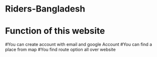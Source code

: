 # Riders-Bangladesh

# Function of this website

#You can create account with email and google Account
#You can find a place from map
#You find route option all over website
